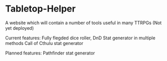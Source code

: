 # Tabletop-Helper

A website which will contain a number of tools useful in many TTRPGs
(Not yet deployed)

Current features:
  Fully flegded dice roller,
  DnD Stat generator in multiple methods
  Call of Cthulu stat generator
  
Planned features:
  Pathfinder stat generator
